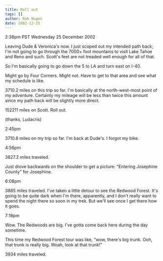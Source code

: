 ```yaml
---
title: Roll out
tags: []
author: Rob Nugen
date: 2002-12-25
---
```


<p class=date>2:38pm PST Wednesday 25 December 2002</p>

<p>Leaving Dude & Veronica's now.  I just scoped out my intended path
back; I'm not going to go through the 7000+ foot mountains to visit
Lake Tahoe and Reno and such.  Scott's feet are not treaded well
enough for all of that.</p>

<p>So I'm basically going to go down the 5 to LA and turn east on I-40.</p>

<p>Might go by Four Corners.  Might not.  Have to get to that area and
see what my schedule is like.</p>

<p>3710.2 miles on this trip so far.  I'm basically at the
north-west-most point of my adventure.  Certainly my mileage will be
less than twice this amount since my path back will be slightly more
direct.</p>

<p>152211 miles on Scott.  Roll out.</p>

<p>(thanks, Ludacris)</p>

<p class=date>2:45pm</p>

<p>3710.8 miles on my trip so far.  I'm back at Dude's.  I forgot my bike.</p>

<p class=date>4:56pm</p>

<p>3827.2 miles traveled.</p>

<p>Just drove backwards on the shoulder to get a picture: "Entering
Josephine County" for Josephine.</p>

<p class=date>6:08pm</p>

<p>3885 miles traveled.  I've taken a little detour to see the Redwood
Forest.  It's going to be quite dark when I'm there, apparently, and I
don't really want to spend the night there so soon in my trek.  But
we'll see once I get there how it goes.</p>

<p class=date>7:18pm</p>

<p>Wow.  The Redwoods are big.  I've gotta come back here during the
day sometime.</p>

<p>This time my Redwood Forest tour was like, "wow, there's big trunk.
Ooh, that trunk is really big.  Woah, look at that trunk!"</p>

<p>3934 miles traveled.</p>

